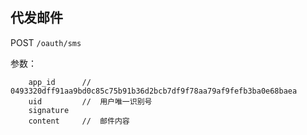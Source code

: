 ## 代发邮件

POST `/oauth/sms`

参数：

```
    app_id      // 0493320dff91aa9bd0c85c75b91b36d2bcb7df9f78aa79af9fefb3ba0e68baea
    uid         //	用户唯一识别号
    signature
    content     //  邮件内容
```